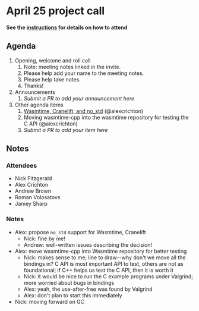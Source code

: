 # April 25 project call

**See the [instructions](../README.md) for details on how to attend**

## Agenda

1. Opening, welcome and roll call
    1. Note: meeting notes linked in the invite.
    1. Please help add your name to the meeting notes.
    1. Please help take notes.
    1. Thanks!
1. Announcements
    1. _Submit a PR to add your announcement here_
1. Other agenda items
    1. [Wasmtime, Cranelift, and no_std](https://github.com/bytecodealliance/wasmtime/issues/8341) (@alexcrichton)
    1. Moving wasmtime-cpp into the wasmtime repository for testing the C API (@alexcrichton)
    1. _Submit a PR to add your item here_

## Notes

### Attendees

- Nick Fitzgerald
- Alex Crichton
- Andrew Brown
- Roman Volosatovs
- Jamey Sharp

### Notes

- Alex: propose `no_std` support for Wasmtime, Cranelift
  + Nick: fine by me!
  + Andrew: well-written issues describing the decision!
- Alex: move wasmtime-cpp into Wasmtime repository for better testing
  + Nick: makes sense to me; line to draw--why don't we move all the bindings in? C API is most
    important API to test, others are not as foundational; if C++ helps us test the C API, then it
    is worth it
  + Nick: it would be nice to run the C example programs under Valgrind; more worried about bugs in
    bindings
  + Alex: yeah, the use-after-free was found by Valgrind
  + Alex: don't plan to start this immediately
- Nick: moving forward on GC

